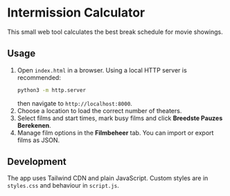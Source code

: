 # Intermission Calculator

This small web tool calculates the best break schedule for movie showings.

## Usage

1. Open `index.html` in a browser. Using a local HTTP server is recommended:
   ```bash
   python3 -m http.server
   ```
   then navigate to `http://localhost:8000`.
2. Choose a location to load the correct number of theaters.
3. Select films and start times, mark busy films and click **Breedste Pauzes Berekenen**.
4. Manage film options in the **Filmbeheer** tab. You can import or export films as JSON.

## Development

The app uses Tailwind CDN and plain JavaScript. Custom styles are in `styles.css` and behaviour in `script.js`.
